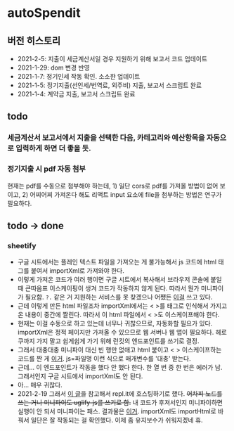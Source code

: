 # autoSpendit

## 버전 히스토리

- 2021-2-5: 지출이 세금계산서일 경우 지원하기 위해 보고서 코드 업데이트
- 2021-1-29: dom 변경 반영
- 2021-1-7: 정기인세 작동 확인. 소소한 업데이트
- 2021-1-5: 정기지출(선인세/번역료, 외주비) 지출, 보고서 스크립트 완료
- 2021-1-4: 계약금 지출, 보고서 스크립트 완료


## todo

### 세금계산서 보고서에서 지출을 선택한 다음, 카테고리와 예산항목을 자동으로 입력하게 하면 더 좋을 듯.

### 정기지출 시 pdf 자동 첨부
현재는 pdf를 수동으로 첨부해야 하는데, 1) 일단 cors로 pdf를 가져올 방법이 없어 보이고, 2) 어찌어찌 가져온다 해도 리액트 input 요소에 file을 첨부하는 방법은 연구가 필요하다.


## todo -> done

### sheetify

- 구글 시트에서는 플레인 텍스트 파일을 가져오는 게 불가능해서 js 코드에 html 태그를 붙여서 importXml로 가져와야 한다. 
- 이렇게 가져온 코드가 여러 행이면 구글 시트에서 복사해서 브라우저 콘솔에 붙일 때 큰따옴표 이스케이핑이 생겨 코드가 작동하지 않게 된다. 따라서 뭔가 미니파이가 필요함. `?.` 같은 거 지원하는 서비스를 못 찾겠으나 어쨌든 [이걸](https://javascript-minifier.com/) 쓰고 있다. 
- 근데 이렇게 만든 html 파일조차 importXml에서는 < >를 태그로 인식해서 가지고 온 내용이 중간에 짤린다. 따라서 이 html 파일에서 < >도 이스케이프해야 한다. 
- 현재는 이걸 수동으로 하고 있는데 너무나 귀찮으므로, 자동화할 필요가 있다. importXml은 정적 페이지만 가져올 수 있으므로 웹 서버나 웹 앱이 필요하다. 헤로쿠까지 가지 말고 쉽게쉽게 가기 위해 런킷의 엔드포인트를 쓰기로 결정. 
- 그래서 대충대충 미니파이 대신 빈 행만 없애고 html 붙이고 < > 이스케이프하는 코드를 짠 게 [이거](https://runkit.com/anemochore/sheetify). js=파일명 이런 식으로 매개변수를 '대충' 받는다. 
- 근데... 이 엔드포인트가 작동을 했다 안 했다 한다. 한 열 번 중 한 번은 에러가 남. 그래서인지 구글 시트에서 importXml도 안 된다. 
- 아... 매우 귀찮다. 
- 2021-2-19 그래서 [이 글](https://anidiots.guide/hosting/repl)을 참고해서 repl.it에 호스팅하기로 했다. ~~어차피 노드를 쓰는 거니 미니파이도 uglify-js를 쓰기로 함.~~ 내 코드가 후져서인지 미니파이하면 실행이 안 되서 미니파이는 패스. 결과물은 [이거](https://repl.it/@anemochore/sheetify). importXml도 importHtml로 바꿔서 일단은 잘 작동되는 걸 확인했다. 이제 좀 유지보수가 쉬워지겠네 휴.


